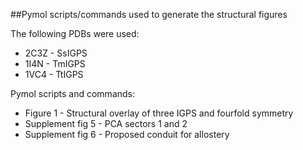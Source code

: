 ##Pymol scripts/commands used to generate the structural figures

The following PDBs were used: 
* 2C3Z - SsIGPS
* 1I4N - TmIGPS
* 1VC4 - TtIGPS 

Pymol scripts and commands: 
- Figure 1 - Structural overlay of three IGPS and fourfold symmetry
- Supplement fig 5 - PCA sectors 1 and 2
- Supplement fig 6 - Proposed conduit for allostery 



